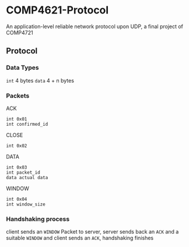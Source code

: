 # COMP4621-Protocol
An application-level reliable network protocol upon UDP, a final project of COMP4721

## Protocol
### Data Types
`int` 4 bytes
`data` 4 + n bytes

### Packets
ACK
```
int 0x01
int confirmed_id
```

CLOSE
```
int 0x02
```

DATA
```
int 0x03
int packet_id
data actual data
```

WINDOW
```
int 0x04
int window_size
```

### Handshaking process
client sends an `WINDOW` Packet to server, server sends back an `ACK` and a suitable `WINDOW` and client sends an `ACK`, handshaking finishes
 

